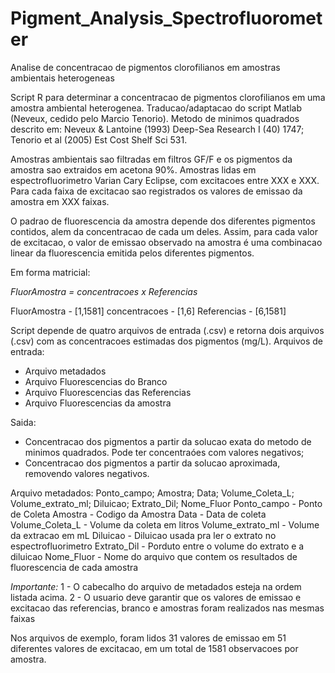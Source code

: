 # Pigment_Analysis_Spectrofluorometer
Analise de concentracao de pigmentos clorofilianos em amostras ambientais heterogeneas

Script R para determinar a concentracao de pigmentos clorofilianos em uma amostra ambiental heterogenea. 
Traducao/adaptacao do script Matlab (Neveux, cedido pelo Marcio Tenorio). Metodo de minimos quadrados descrito em:
Neveux & Lantoine (1993) Deep-Sea Research I (40) 1747; Tenorio et al (2005) Est Cost Shelf Sci 531.

Amostras ambientais sao filtradas em filtros GF/F e os pigmentos da amostra sao extraidos em acetona 90%. 
Amostras lidas em espectrofluorimetro Varian Cary Eclipse, com excitacoes entre XXX e XXX. 
Para cada faixa de excitacao sao registrados os valores de emissao da amostra em XXX faixas.

O padrao de fluorescencia da amostra depende dos diferentes pigmentos contidos, alem da concentracao de cada um deles.
Assim, para cada valor de excitacao, o valor de emissao observado na amostra é uma combinacao linear da fluorescencia emitida pelos diferentes pigmentos.

Em forma matricial:

*FluorAmostra = concentracoes x Referencias*

FluorAmostra - [1,1581]
concentracoes - [1,6]
Referencias - [6,1581]


Script depende de quatro arquivos de entrada (.csv) e retorna dois arquivos (.csv) com as concentracoes estimadas dos pigmentos (mg/L).
Arquivos de entrada:
- Arquivo metadados 
- Arquivo Fluorescencias do Branco
- Arquivo Fluorescencias das Referencias
- Arquivo Fluorescencias da amostra

Saida:
- Concentracao dos pigmentos a partir da solucao exata do metodo de minimos quadrados. Pode ter concentraóes com valores negativos;
- Concentracao dos pigmentos a partir da solucao aproximada, removendo valores negativos.


Arquivo metadados:
Ponto_campo; Amostra; Data; Volume_Coleta_L; Volume_extrato_ml; Diluicao; Extrato_Dil; Nome_Fluor
Ponto_campo       - Ponto de Coleta
Amostra           - Codigo da Amostra
Data              - Data de coleta
Volume_Coleta_L   - Volume da coleta em litros
Volume_extrato_ml - Volume da extracao em mL
Diluicao          - Diluicao usada pra ler o extrato no espectrofluorimetro
Extrato_Dil       - Porduto entre o volume do extrato e a diluicao
Nome_Fluor        - Nome do arquivo que contem os resultados de fluorescencia de cada amostra


*Importante:*
1 - O cabecalho do arquivo de metadados esteja na ordem listada acima.
2 - O usuario deve garantir que os valores de emissao e excitacao das referencias, branco e amostras foram realizados nas mesmas faixas

Nos arquivos de exemplo, foram lidos 31 valores de emissao em 51 diferentes valores de excitacao, em um total de 1581 observacoes por amostra.
